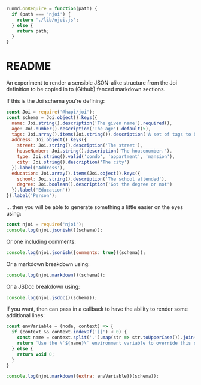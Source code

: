 ```javascript --hide
runmd.onRequire = function(path) {
  if (path === 'njoi') {
    return './lib/njoi.js';
  } else {
    return path;
  }
}
```

# README

An experiment to render a sensible JSON-alike structure from the Joi definition
to be copied in to (Github) fenced markdown sections.

If this is the Joi schema you're defining:

```javascript --run simple
const Joi = require('@hapi/joi');
const schema = Joi.object().keys({
  name: Joi.string().description('The given name').required(),
  age: Joi.number().description('The age').default(5),
  tags: Joi.array().items(Joi.string()).description('A set of tags to be a associated'),
  address: Joi.object().keys({
    street: Joi.string().description('The street'),
    houseNumber: Joi.string().description('The housenumber.'),
    type: Joi.string().valid('condo', 'appartment', 'mansion'),
    city: Joi.string().description('The city')
  }).label('Address'),
  education: Joi.array().items(Joi.object().keys({
    school: Joi.string().description('The school attended'),
    degree: Joi.boolean().description('Got the degree or not')
  }).label('Education'))
}).label('Person');
```

… then you will be able to generate something a little easier on the eyes using:

```javascript --run simple
const njoi = require('njoi');
console.log(njoi.jsonish()(schema));
```

Or one including comments:

```javascript --run simple
console.log(njoi.jsonish({comments: true})(schema));
```

Or a markdown breakdown using:

```javascript --run simple
console.log(njoi.markdown()(schema));
```

Or a JSDoc breakdown using:

```javascript --run simple
console.log(njoi.jsdoc()(schema));
```


If you want, then can pass in a callback to have the ability to render some
additional lines:

```javascript --run simple
const envVariable = (node, context) => {
  if (context && context.indexOf('[]') < 0) {
    const name = context.split('.').map(str => str.toUpperCase()).join('_');
    return `Use the \`${name}\` environment variable to override this setting.`
  } else {
    return void 0;
  }
}

console.log(njoi.markdown({extra: envVariable})(schema));
```

